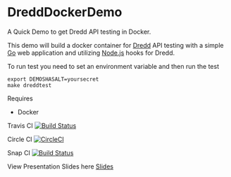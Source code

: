 # DreddDockerDemo
A Quick Demo to get Dredd API testing in Docker.

This demo will build a docker container for [Dredd](https://dredd.readthedocs.io/en/latest/)
API testing with a simple [Go](https://golang.org/)
web application and utilizing [Node.js](https://dredd.readthedocs.io/en/latest/hooks-nodejs/) hooks for Dredd.

To run test you need to set an environment variable and then run the test

```
export DEMOSHASALT=yoursecret
make dreddtest
```

Requires
- Docker

Travis CI [![Build Status](https://travis-ci.org/jasonrichardsmith/DreddDockerDemo.svg?branch=master)](https://travis-ci.org/jasonrichardsmith/DreddDockerDemo)

Circle CI [![CircleCI](https://circleci.com/gh/jasonrichardsmith/DreddDockerDemo.svg?style=svg)](https://circleci.com/gh/jasonrichardsmith/DreddDockerDemo)

Snap CI [![Build Status](https://snap-ci.com/jasonrichardsmith/DreddDockerDemo/branch/master/build_image)](https://snap-ci.com/jasonrichardsmith/DreddDockerDemo/branch/master)

View Presentation Slides here
[Slides](http://go-talks.appspot.com/github.com/jasonrichardsmith/DreddDockerDemo/slides/present.slide#1)
